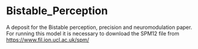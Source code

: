 # Bistable_Perception

A deposit for the Bistable perception, precision and neuromodulation paper.
For running this model it is necessary to download the SPM12 file from https://www.fil.ion.ucl.ac.uk/spm/
